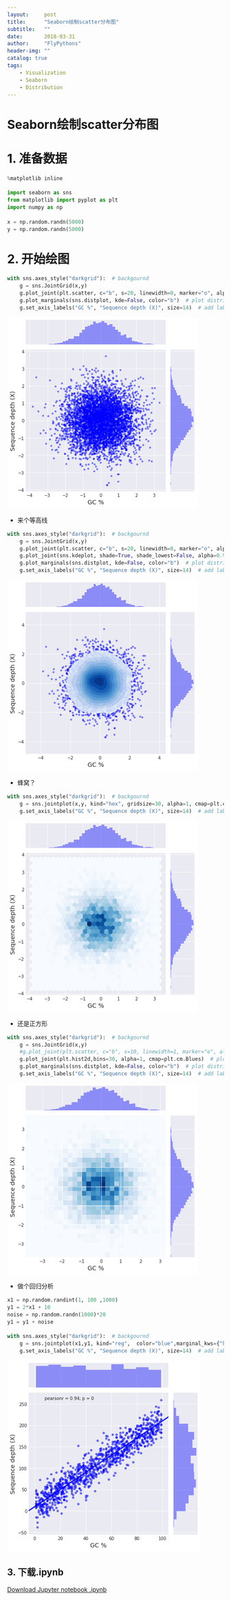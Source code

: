 ```yaml
---
layout:     post
title:      "Seaborn绘制scatter分布图"
subtitle:   ""
date:       2018-03-31
author:     "FlyPythons"
header-img: ""
catalog: true
tags:
    - Visualization
    - Seaborn
    - Distribution
---
```


# Seaborn绘制scatter分布图

# 1. 准备数据


```python
%matplotlib inline

import seaborn as sns
from matplotlib import pyplot as plt
import numpy as np

x = np.random.randn(5000)
y = np.random.randn(5000)
```

# 2. 开始绘图


```python
with sns.axes_style("darkgrid"):  # backgournd
    g = sns.JointGrid(x,y)
    g.plot_joint(plt.scatter, c="b", s=20, linewidth=0, marker="o", alpha=0.5)  # plot scatter
    g.plot_marginals(sns.distplot, kde=False, color="b")  # plot distribution
    g.set_axis_labels("GC %", "Sequence depth (X)", size=14)  # add label
```


![png](https://github.com/FlyPythons/flypythons.github.io/raw/master/img/2018-03-31-dist-1.png)


* 来个等高线


```python
with sns.axes_style("darkgrid"):  # backgournd
    g = sns.JointGrid(x,y)
    g.plot_joint(plt.scatter, c="b", s=20, linewidth=0, marker="o", alpha=0.5)  # plot scatter
    g.plot_joint(sns.kdeplot, shade=True, shade_lowest=False, alpha=0.9, cmap=plt.cm.Blues)  # plot kde
    g.plot_marginals(sns.distplot, kde=False, color="b")  # plot distribution
    g.set_axis_labels("GC %", "Sequence depth (X)", size=14)  # add label
```


![png](https://github.com/FlyPythons/flypythons.github.io/raw/master/img/2018-03-31-dist-2.png)


* 蜂窝？


```python
with sns.axes_style("darkgrid"):  # backgournd
    g = sns.jointplot(x,y, kind="hex", gridsize=30, alpha=1, cmap=plt.cm.Blues, color="blue",marginal_kws={"kde":False}, stat_func=None)
    g.set_axis_labels("GC %", "Sequence depth (X)", size=14)  # add label
```


![png](https://github.com/FlyPythons/flypythons.github.io/raw/master/img/2018-03-31-dist-3.png)


* 还是正方形


```python
with sns.axes_style("darkgrid"):  # backgournd
    g = sns.JointGrid(x,y)
    #g.plot_joint(plt.scatter, c="b", s=10, linewidth=1, marker="o", alpha=1)  # plot scatter
    g.plot_joint(plt.hist2d,bins=30, alpha=1, cmap=plt.cm.Blues)  # plot kde
    g.plot_marginals(sns.distplot, kde=False, color="b")  # plot distribution
    g.set_axis_labels("GC %", "Sequence depth (X)", size=14)  # add label
```


![png](https://github.com/FlyPythons/flypythons.github.io/raw/master/img/2018-03-31-dist-4.png)


* 做个回归分析


```python
x1 = np.random.randint(1, 100 ,1000)
y1 = 2*x1 + 10
noise = np.random.randn(1000)*20
y1 = y1 + noise

with sns.axes_style("darkgrid"):  # backgournd
    g = sns.jointplot(x1,y1, kind="reg",  color="blue",marginal_kws={"kde":False,}, joint_kws={ "scatter_kws": {"s": 20, "alpha":0.5}} )
    g.set_axis_labels("GC %", "Sequence depth (X)", size=14)  # add label
```


![png](https://github.com/FlyPythons/flypythons.github.io/raw/master/img/2018-03-31-dist-5.png)

## 3. 下载.ipynb
[Download Jupyter notebook .ipynb](https://github.com/FlyPythons/flypythons.github.io/raw/master/_downloads/2018-03-31-Plot-Scatter-distribution-with-Seaborn.ipynb)



